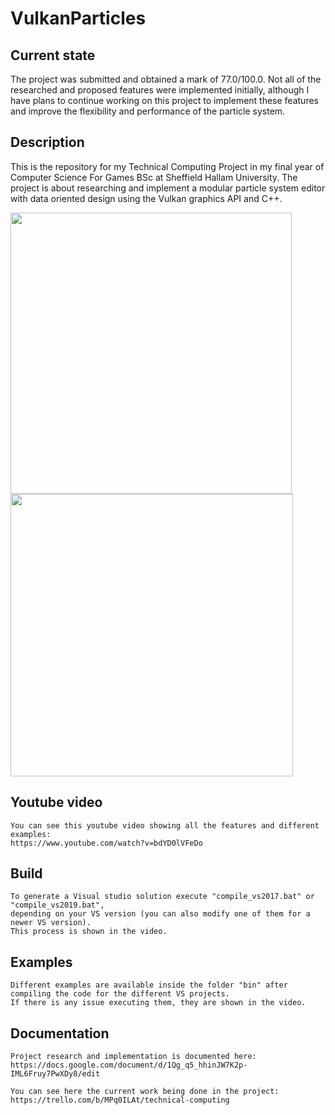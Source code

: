 # VulkanParticles

## Current state
The project was submitted and obtained a mark of 77.0/100.0.
Not all of the researched and proposed features were implemented initially, although I have plans to continue working on this project to implement these features and improve the flexibility and performance of the particle system.

## Description
This is the repository for my Technical Computing Project in my final year of Computer Science For Games BSc at Sheffield Hallam University.
The project is about researching and implement a modular particle system editor with data oriented design using the Vulkan graphics API and C++.

<img src="https://trello-attachments.s3.amazonaws.com/60782f49d18f250f6f1a0ef2/794x622/99ea463560ff1ecc1e7f95e2890f5643/image.png" width="450"><img src="https://trello-attachments.s3.amazonaws.com/60782ff5ebe907420a8f59d4/798x622/53a51ea6406982dd877cfcd137931642/image.png" width="452">

## Youtube video
	You can see this youtube video showing all the features and different examples:
	https://www.youtube.com/watch?v=bdYD0lVFeDo

## Build
	To generate a Visual studio solution execute "compile_vs2017.bat" or "compile_vs2019.bat", 	 
	depending on your VS version (you can also modify one of them for a newer VS version).
	This process is shown in the video.
	
## Examples
	Different examples are available inside the folder "bin" after compiling the code for the different VS projects.  
	If there is any issue executing them, they are shown in the video.
	
## Documentation
	Project research and implementation is documented here:
	https://docs.google.com/document/d/1Qg_q5_hhinJW7K2p-IML6Fruy7PwXDy8/edit
 
	You can see here the current work being done in the project: 
	https://trello.com/b/MPq0ILAt/technical-computing

